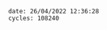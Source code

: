 

                date: 26/04/2022 12:36:28
                cycles: 108240

                         